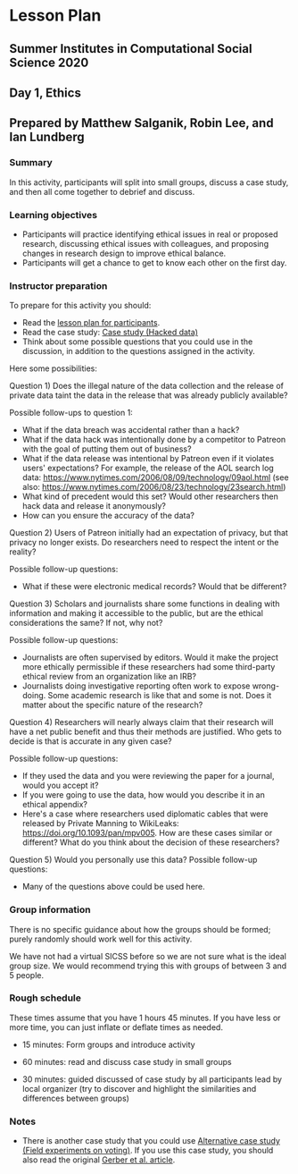 # Lesson Plan
## Summer Institutes in Computational Social Science 2020
## Day 1, Ethics
## Prepared by Matthew Salganik, Robin Lee, and Ian Lundberg

### Summary

In this activity, participants will split into small groups, discuss a case study, and then all come together to debrief and discuss.

### Learning objectives

- Participants will practice identifying ethical issues in real or proposed research, discussing ethical issues with colleagues, and proposing changes in research design to improve ethical balance.  
- Participants will get a chance to get to know each other on the first day.

### Instructor preparation

To prepare for this activity you should:
- Read the [lesson plan for participants](https://github.com/compsocialscience/summer-institute/blob/master/2020/materials/day1-intro-ethics/activity/lesson_plan_ethics_participants.md).
- Read the case study: [Case study (Hacked data)](https://bdes.datasociety.net/wp-content/uploads/2016/10/Patreon-Case-Study.pdf)
- Think about some possible questions that you could use in the discussion, in addition to the questions assigned in the activity.

Here some possibilities:

Question 1) Does the illegal nature of the data collection and the release of private data taint the data in the release that was already publicly available?

Possible follow-ups to question 1:
- What if the data breach was accidental rather than a hack?
- What if the data hack was intentionally done by a competitor to Patreon with the goal of putting them out of business?
- What if the data release was intentional by Patreon even if it violates users' expectations?  For example, the release of the AOL search log data: https://www.nytimes.com/2006/08/09/technology/09aol.html (see also: https://www.nytimes.com/2006/08/23/technology/23search.html)
- What kind of precedent would this set? Would other researchers then hack data and release it anonymously?
- How can you ensure the accuracy of the data?

Question 2) Users of Patreon initially had an expectation of privacy, but that privacy no longer exists. Do researchers need to respect the intent or the reality?

Possible follow-up questions:
- What if these were electronic medical records?  Would that be different?

Question 3) Scholars and journalists share some functions in dealing with information and making it accessible to the public, but are the ethical considerations the same? If not, why not?

Possible follow-up questions:
- Journalists are often supervised by editors. Would it make the project more ethically permissible if these researchers had some third-party ethical review from an organization like an IRB?
- Journalists doing investigative reporting often work to expose wrong-doing. Some academic research is like that and some is not. Does it matter about the specific nature of the research?

Question 4) Researchers will nearly always claim that their research will have a net public benefit and thus their methods are justified. Who gets to decide is that is accurate in any given case?

Possible follow-up questions:
- If they used the data and you were reviewing the paper for a journal, would you accept it?
- If you were going to use the data, how would you describe it in an ethical appendix?
- Here's a case where researchers used diplomatic cables that were released by Private Manning to WikiLeaks: https://doi.org/10.1093/pan/mpv005. How are these cases similar or different? What do you think about the decision of these researchers?

Question 5) Would you personally use this data?
Possible follow-up questions:
- Many of the questions above could be used here.

### Group information

There is no specific guidance about how the groups should be formed; purely randomly should work well for this activity.

We have not had a virtual SICSS before so we are not sure what is the ideal group size.  We would recommend trying this with groups of between 3 and 5 people.

### Rough schedule

These times assume that you have 1 hours 45 minutes.  If you have less or more time, you can just inflate or deflate times as needed.

- 15 minutes: Form groups and introduce activity

- 60 minutes: read and discuss case study in small groups

- 30 minutes: guided discussed of case study by all participants lead by local organizer (try to discover and highlight the similarities and differences between groups)

### Notes

- There is another case study that you could use [Alternative case study (Field experiments on voting)](https://github.com/compsocialscience/summer-institute/blob/master/2020/materials/day1-intro-ethics/activity/ethics_case_study.pdf).  If you use this case study, you should also read the original [Gerber et al. article](https://isps.yale.edu/sites/default/files/publication/2012/12/ISPS08-001.pdf).

